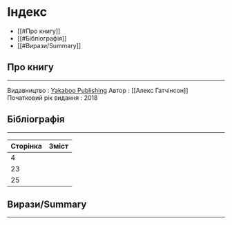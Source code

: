 # Індекс

 - [[#Про книгу]]
 - [[#Бібліографія]]
 - [[#Вирази/Summary]]

## Про книгу
***
Видавництво : [Yakaboo Publishing](https://www.yakaboo.ua/ua/vitrimati-vse-rozum-tilo-ta-navdivovizhu-gnuchki-mezhi-ljuds-koi-vitrivalosti.html)
Автор : [[Алекс Гатчінсон]]
Початковий рік видання : 2018

## Бібліографія
***

| Сторінка | Зміст |
| -------- | ----- |
| 4        |       |
| 23       |       |
| 25       |       |

## Вирази/Summary
***



